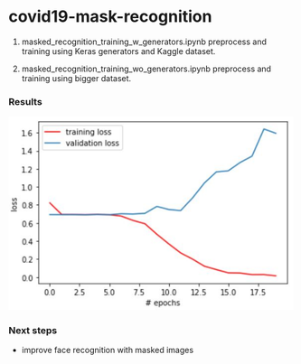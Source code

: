 # covid19-mask-recognition

1. masked_recognition_training_w_generators.ipynb preprocess and training using Keras generators and Kaggle dataset.

2. masked_recognition_training_wo_generators.ipynb preprocess and training using bigger dataset.


### Results

![results](https://github.com/riolaf05/covid19-mask-recognition/blob/master/results.JPG)

### Next steps

* improve face recognition with masked images
